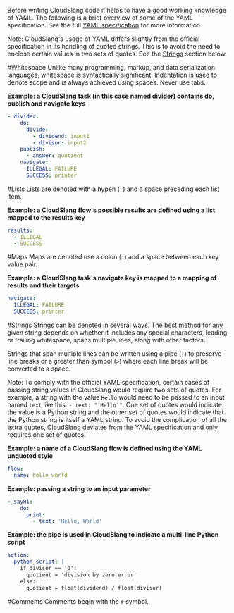 Before writing CloudSlang code it helps to have a good working knowledge of YAML. The following is a brief overview of some of the YAML specification. See the full [YAML specification](http://www.yaml.org/spec/1.2/spec.html) for more information.

Note: CloudSlang's usage of YAML differs slightly from the official specification in its handling of quoted strings. This is to avoid the need to enclose certain values in two sets of quotes. See the [Strings](#strings) section below.

#Whitespace
Unlike many programming, markup, and data serialization languages, whitespace is syntactically significant. Indentation is used to denote scope and is always achieved using spaces. Never use tabs.

**Example: a CloudSlang task (in this case named divider) contains do, publish and navigate keys**

```yaml
- divider:
    do:
      divide:
        - dividend: input1
        - divisor: input2
    publish:
      - answer: quotient
    navigate:
      ILLEGAL: FAILURE
      SUCCESS: printer
```

#Lists
Lists are denoted with a hypen (`-`) and a space preceding each list item. 

**Example: a CloudSlang flow's possible results are defined using a list mapped to the results key**
```yaml
results:
  - ILLEGAL
  - SUCCESS
```

#Maps
Maps are denoted use a colon (`:`) and a space between each key value pair.

**Example: a CloudSlang task's navigate key is mapped to a mapping of results and their targets**
```yaml
navigate:
  ILLEGAL: FAILURE
  SUCCESS: printer
```

#Strings
Strings can be denoted in several ways. The best method for any given string depends on whether it includes any special characters, leading or trailing whitespace, spans multiple lines, along with other factors.

Strings that span multiple lines can be written using a pipe (`|`) to preserve line breaks or a greater than symbol (`>`) where each line break will be converted to a space.

Note: To comply with the official YAML specification, certain cases of passing string values in CloudSlang would require two sets of quotes. For example, a string with the value `Hello` would need to be passed to an input named `text` like this: `- text: "'Hello'"`. One set of quotes would indicate the value is a Python string and the other set of quotes would indicate that the Python string is itself a YAML string. To avoid the complication of all the extra quotes, CloudSlang deviates from the YAML specification and only requires one set of quotes. 

**Example:  a name of a CloudSlang flow is defined using the YAML unquoted style** 
```yaml
flow:
  name: hello_world
```

**Example:  passing a string to an input parameter** 
```yaml
- sayHi:
    do:
      print:
        - text: 'Hello, World'
```

**Example:  the pipe is used in CloudSlang to indicate a multi-line Python script** 
```yaml
action:
  python_script: |
    if divisor == '0':
      quotient = 'division by zero error'
    else:
      quotient = float(dividend) / float(divisor)
```

#Comments
Comments begin with the `#` symbol.